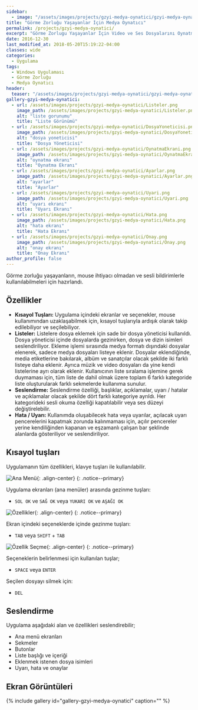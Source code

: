 ```yaml
---
sidebar:
  - image: "/assets/images/projects/gzyi-medya-oynatici/gzyi-medya-oynatici-header.jpg"
title: "Görme Zorluğu Yaşayanlar İçin Medya Oynatıcı"
permalink: /projects/gzyi-medya-oynatici/
excerpt: "Görme Zorlugu Yaşayanlar İçin Video ve Ses Dosyalarını Oynatmak İçin Hazırlanan Medya Oynatıcı Uygulaması."
date: 2016-12-30
last_modified_at: 2018-05-20T15:19:22-04:00
classes: wide
categories:
  - Uygulama
tags:
  - Windows Uygulaması
  - Görme Zorluğu
  - Medya Oynatıcı
header:
  teaser: "/assets/images/projects/gzyi-medya-oynatici/gzyi-medya-oynatici-header.jpg"
gallery-gzyi-medya-oynatici:
  - url: /assets/images/projects/gzyi-medya-oynatici/Listeler.png
    image_path: /assets/images/projects/gzyi-medya-oynatici/Listeler.png
    alt: "liste gorunumu"
    title: "Liste Görünümü"
  - url: /assets/images/projects/gzyi-medya-oynatici/DosyaYoneticisi.png
    image_path: /assets/images/projects/gzyi-medya-oynatici/DosyaYoneticisi.png
    alt: "dosya yoneticisi"
    title: "Dosya Yöneticisi"
  - url: /assets/images/projects/gzyi-medya-oynatici/OynatmaEkrani.png
    image_path: /assets/images/projects/gzyi-medya-oynatici/OynatmaEkrani.png
    alt: "oynatma ekranı"
    title: "Oynatma Ekranı"
  - url: /assets/images/projects/gzyi-medya-oynatici/Ayarlar.png
    image_path: /assets/images/projects/gzyi-medya-oynatici/Ayarlar.png
    alt: "ayarlar"
    title: "Ayarlar"
  - url: /assets/images/projects/gzyi-medya-oynatici/Uyari.png
    image_path: /assets/images/projects/gzyi-medya-oynatici/Uyari.png
    alt: "uyarı ekranı"
    title: "Uyarı Ekranı"
  - url: /assets/images/projects/gzyi-medya-oynatici/Hata.png
    image_path: /assets/images/projects/gzyi-medya-oynatici/Hata.png
    alt: "hata ekranı"
    title: "Hata Ekranı"
  - url: /assets/images/projects/gzyi-medya-oynatici/Onay.png
    image_path: /assets/images/projects/gzyi-medya-oynatici/Onay.png
    alt: "onay ekranı"
    title: "Onay Ekranı"
author_profile: false
---
```

  
Görme zorluğu yaşayanların, mouse ihtiyacı olmadan ve sesli bildirimlerle kullanılabilmeleri için hazırlandı.

## Özellikler

- **Kısayol Tuşları:** Uygulama içindeki ekranlar ve seçenekler, mouse kullanımından uzaklaşabilmek için, kısayol tuşlarıyla ardışık olarak takip edilebiliyor ve seçilebiliyor.
- **Listeler:** Listelere dosya eklemek için sade bir dosya yöneticisi kullanıldı. Dosya yöneticisi içinde dosyalarda gezinirken, dosya ve dizin isimleri seslendiriliyor. Ekleme işlemi sırasında medya formatı dışındaki dosyalar elenerek, sadece medya dosyaları listeye eklenir. Dosyalar eklendiğinde, media etiketlerine bakılarak, albüm ve sanatçılar olacak şekilde iki farklı listeye daha eklenir. Ayrıca müzik ve video dosyaları da yine kendi listelerine ayrı olarak eklenir. Kullanıcının liste sıralama işlemine gerek duymaması için, tüm liste de dahil olmak üzere toplam 6 farklı kategoride liste oluşturularak farklı sekmelerde kullanıma sunulur.  
- **Seslendirme:** Seslendirme özelliği, başlıklar, açıklamalar, uyarı / hatalar ve açıklamalar olacak şekilde dört farklı kategoriye ayrıldı. Her kategorideki sesli okuma özelliği kapatılabilir veya ses düzeyi değiştirelebilir.  
- **Hata / Uyarı:** Kullanımda oluşabilecek hata veya uyarılar, açılacak uyarı pencerelerini kapatmak zorunda kalınmaması için, açılır pencereler yerine kendiliğinden kapanan ve eşzamanlı çalışan bar şeklinde alanlarda gösteriliyor ve seslendiriliyor.

## Kısayol tuşları

Uygulamanın tüm özellikleri, klavye tuşları ile kullanılabilir.

![Ana Menü](https://firatsoygul.github.io/assets/images/projects/gzyi-medya-oynatici/1.png){: .align-center}
{: .notice--primary}

Uygulama ekranları (ana menüler) arasında gezinme tuşları:

- `SOL OK` ve `SAĞ OK` veya `YUKARI OK` ve `AŞAĞI OK`

![Özellikler](https://firatsoygul.github.io/assets/images/projects/gzyi-medya-oynatici/1_2.png){: .align-center}
{: .notice--primary}

Ekran içindeki seçeneklerde içinde gezinme tuşları:

- `TAB` veya `SHIFT` + `TAB`

![Özellik Seçme](https://firatsoygul.github.io/assets/images/projects/gzyi-medya-oynatici/3_2.png){: .align-center}
{: .notice--primary}

Seçeneklerin belirlenmesi için kullanılan tuşlar;

- `SPACE` veya `ENTER`

Seçilen dosyayı silmek için:

- `DEL`

## Seslendirme

Uygulama aşağıdaki alan ve özellikleri seslendirebilir;

- Ana menü ekranları
- Sekmeler
- Butonlar
- Liste başlığı ve içeriği
- Eklenmek istenen dosya isimleri
- Uyarı, hata ve onaylar

## Ekran Görüntüleri

{% include gallery id="gallery-gzyi-medya-oynatici" caption="" %}